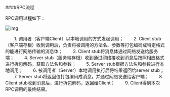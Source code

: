 ####RPC流程

RPC调用过程如下：

![img](https://img2018.cnblogs.com/blog/739231/201901/739231-20190113163552755-1990586909.png)

 

　　1. 调用者（客户端Client）以本地调用的方式发起调用；
　　2. Client stub（客户端存根）收到调用后，负责将被调用的方法名、参数等打包编码成特定格式的能进行网络传输的消息体；
　　3. Client stub将消息体通过网络发送给服务端；
　　4. Server stub（服务端存根）收到通过网络接收到消息后按照相应格式进行拆包解码，获取方法名和参数；
　　5. Server stub根据方法名和参数进行本地调用；
　　6. 被调用者（Server）本地调用执行后将结果返回给server stub；
　　7. Server stub将返回值打包编码成消息，并通过网络发送给客户端；
　　8. Client stub收到消息后，进行拆包解码，返回给Client；
　　9. Client得到本次RPC调用的最终结果。





